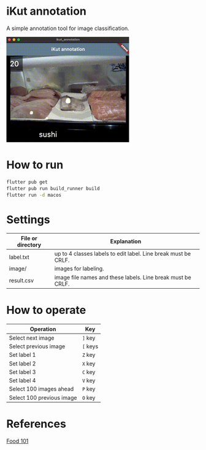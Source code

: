 # iKut annotation

A simple annotation tool for image classification.

<img src="https://raw.githubusercontent.com/tfandkusu/ikut_annotation/main/doc/movie.gif">

# How to run

```sh
flutter pub get
flutter pub run build_runner build
flutter run -d macos
```

# Settings

| File or directory | Explanation　|
| --- | --- |
| label.txt | up to 4 classes labels to edit label. Line break must be CRLF. |
| image/ | images for labeling. |
|result.csv | image file names and these labels. Line break must be CRLF. |

# How to operate

| Operation | Key |
| --- | --- |
| Select next image | `]` key |
| Select previous image | `[` keys |
| Set label 1 | `Z` key |
| Set label 2 | `X` key |
| Set label 3 | `C` key |
| Set label 4 | `V` key |
| Select 100 images ahead | `P` key |
| Select 100 previous image | `O` key |

# References

[Food 101](https://data.vision.ee.ethz.ch/cvl/datasets_extra/food-101/)
